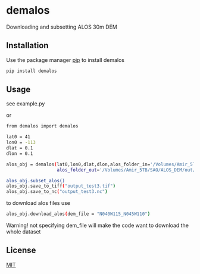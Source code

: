 # demalos
Downloading and subsetting ALOS 30m DEM

## Installation

Use the package manager [pip](https://pip.pypa.io/en/stable/) to install demalos

```bash
pip install demalos
```

## Usage

see example.py

or 

```bash
from demalos import demalos

lat0 = 41
lon0 = -113
dlat = 0.1
dlon = 0.1

alos_obj = demalos(lat0,lon0,dlat,dlon,alos_folder_in='/Volumes/Amir_5TB/SAO/ALOS_DEM/in/N040W115_N045W110',
                   alos_folder_out='/Volumes/Amir_5TB/SAO/ALOS_DEM/out/')

alos_obj.subset_alos()
alos_obj.save_to_tiff("output_test3.tif")
alos_obj.save_to_nc("output_test3.nc")
```

to download alos files use

```bash
alos_obj.download_alos(dem_file = "N040W115_N045W110")
```

Warning! not specifying dem_file will make the code want to download the whole dataset

## License
[MIT](https://choosealicense.com/licenses/mit/)
